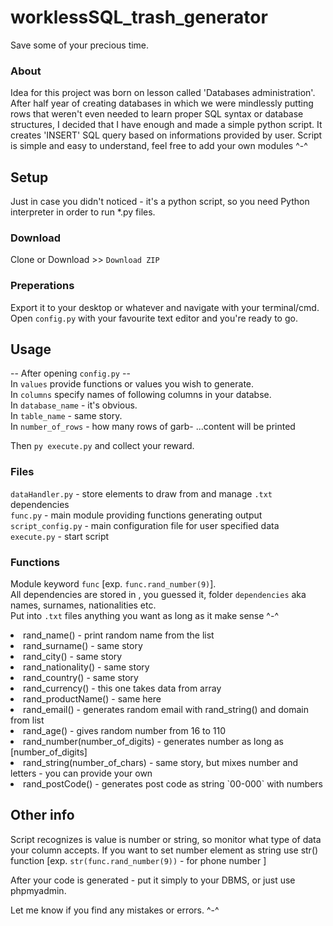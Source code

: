 # worklessSQL_trash_generator
Save some of your precious time.

### About
Idea for this project was born on lesson called 'Databases administration'. After half year of creating databases in which we were mindlessly putting rows that weren't even needed to learn proper SQL syntax or database structures, I decided that I have enough and made a simple python script. It creates 'INSERT' SQL query based on informations provided by user.
Script is simple and easy to understand, feel free to add your own modules ^-^

## Setup
Just in case you didn't noticed - it's a python script, so you need Python interpreter in order to run *.py files.
### Download
Clone or Download >> `Download ZIP`
### Preperations
Export it to your desktop or whatever and navigate with your terminal/cmd. <br />
Open `config.py` with your favourite text editor and you're ready to go.

## Usage

-- After opening `config.py` --<br/>
In `values` provide functions or values you wish to generate. <br />
In `columns` specify names of following columns in your databse. <br />
In `database_name` - it's obvious. <br />
In `table_name` - same story. <br />
In `number_of_rows` - how many rows of garb- ...content will be printed <br/>

Then `py execute.py` and collect your reward.

### Files
  `dataHandler.py` - store elements to draw from and manage `.txt` dependencies <br/>
  `func.py` - main module providing functions generating output <br/>
  `script_config.py` - main configuration file for user specified data <br/>
  `execute.py` - start script <br/>
  
### Functions
Module keyword `func` [exp. `func.rand_number(9)`]. <br/>
All dependencies are stored in , you guessed it, folder `dependencies` aka names, surnames, nationalities etc. <br/>
Put into `.txt` files anything you want as long as it make sense ^-^ <br/>

<li> rand_name() - print random name from the list </li>
<li> rand_surname() - same story </li>
<li> rand_city() - same story </li>
<li> rand_nationality() - same story </li>
<li> rand_country() - same story </li>
<li> rand_currency() - this one takes data from array</li>
<li> rand_productName() - same here  </li>
<li> rand_email() - generates random email with rand_string() and domain from list </li>
<li> rand_age() - gives random number from 16 to 110</li>
<li> rand_number(number_of_digits) - generates number as long as [number_of_digits] </li>
<li> rand_string(number_of_chars) - same story, but mixes number and letters - you can provide your own</li>
<li> rand_postCode() - generates post code as string `00-000` with numbers </li>
    
## Other info
Script recognizes is value is number or string, so monitor what type of data your column accepts.
If you want to set number element as string use str() function [exp. `str(func.rand_number(9))` - for phone number ]

After your code is generated - put it simply to your DBMS, or just use phpmyadmin.

Let me know if you find any mistakes or errors. ^-^
